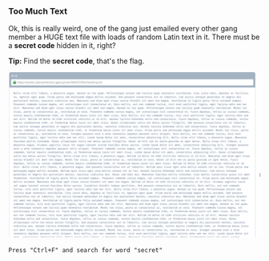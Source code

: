 ### Too Much Text

Ok, this is really weird, one of the gang just emailed every other gang member a HUGE text file with loads of random Latin text in it. There must be a **secret code** hidden in it, right?

**Tip:** Find the **secret code**, that's the flag.

![image](img/c04image.png)

```
Press "Ctrl+F" and search for word "secret"
```